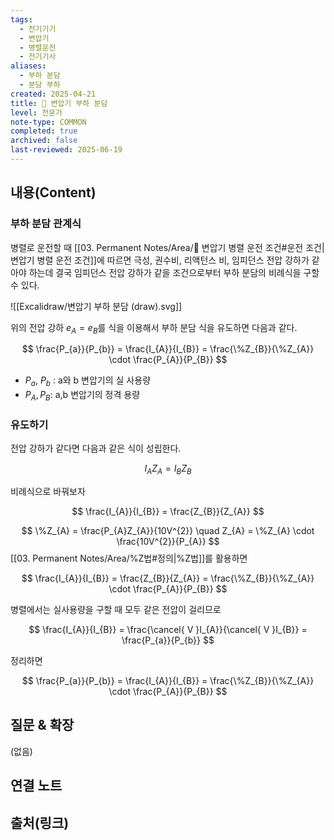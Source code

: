 ```yaml
---
tags:
  - 전기기기
  - 변압기
  - 병렬운전
  - 전기기사
aliases:
  - 부하 분담
  - 분담 부하
created: 2025-04-21
title: 📝 변압기 부하 분담
level: 전문가
note-type: COMMON
completed: true
archived: false
last-reviewed: 2025-06-19
---
```


## 내용(Content)

### 부하 분담 관계식

병렬로 운전할 때 [[03. Permanent Notes/Area/📝 변압기 병렬 운전 조건#운전 조건|변압기 병렬 운전 조건]]에 따르면 극성, 권수비, 리액턴스 비, 임피던스 전압 강하가 같아야 하는데 결국 임피던스 전압 강하가 같을 조건으로부터 부하 분담의 비례식을 구할 수 있다.

![[Excalidraw/변압기 부하 분담 (draw).svg]]

위의 전압 강하 $e_{A} = e_{B}$를 식을 이용해서 부하 분담 식을 유도하면 다음과 같다.

$$
\frac{P_{a}}{P_{b}} = \frac{I_{A}}{I_{B}} = \frac{\%Z_{B}}{\%Z_{A}} \cdot \frac{P_{A}}{P_{B}}
$$

- $P_{a}$, $P_{b}$ : a와 b 변압기의 실 사용량
- $P_{A}, P_{B}$: a,b 변압기의 정격 용량

### 유도하기

전압 강하가 같다면 다음과 같은 식이 성립한다.

$$
I_{A}Z_{A} = I_{B}Z_{B}
$$

비례식으로 바꿔보자

$$
\frac{I_{A}}{I_{B}} = \frac{Z_{B}}{Z_{A}}
$$


$$
\%Z_{A} = \frac{P_{A}Z_{A}}{10V^{2}} \quad Z_{A} = \%Z_{A} \cdot \frac{10V^{2}}{P_{A}}
$$
[[03. Permanent Notes/Area/%Z법#정의|%Z법]]를 활용하면

$$
\frac{I_{A}}{I_{B}} = \frac{Z_{B}}{Z_{A}} = \frac{\%Z_{B}}{\%Z_{A}} \cdot \frac{P_{A}}{P_{B}}
$$

병렬에서는 실사용량을 구할 때 모두 같은 전압이 걸리므로

$$
\frac{I_{A}}{I_{B}} = \frac{\cancel{ V }I_{A}}{\cancel{ V }I_{B}} = \frac{P_{a}}{P_{b}}
$$

정리하면

$$
\frac{P_{a}}{P_{b}} = \frac{I_{A}}{I_{B}} = \frac{\%Z_{B}}{\%Z_{A}} \cdot \frac{P_{A}}{P_{B}}
$$

## 질문 & 확장

(없음)

## 연결 노트

## 출처(링크)

